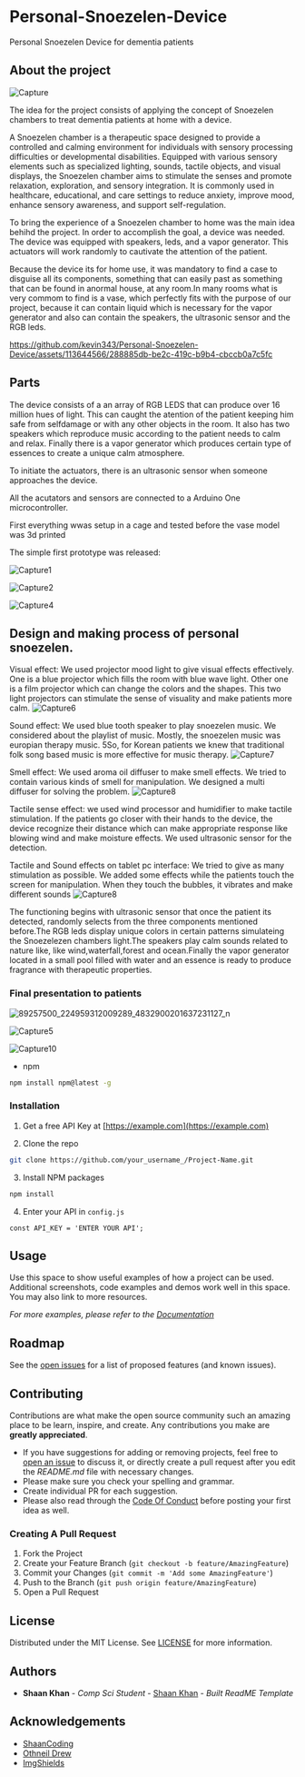 # Personal-Snoezelen-Device
Personal Snoezelen Device for dementia patients

## About the project

![Capture](https://github.com/kevin343/Personal-Snoezelen-Device/assets/113644566/4b4fc18e-9d80-4859-b553-6541323fa571)

The idea for the project consists of applying the concept of Snoezelen chambers to treat dementia patients at home with a device.

A Snoezelen chamber is a therapeutic space designed to provide a controlled and calming environment for individuals with sensory processing difficulties or developmental disabilities. Equipped with various sensory elements such as specialized lighting, sounds, tactile objects, and visual displays, the Snoezelen chamber aims to stimulate the senses and promote relaxation, exploration, and sensory integration. It is commonly used in healthcare, educational, and care settings to reduce anxiety, improve mood, enhance sensory awareness, and support self-regulation.

To bring the experience of a Snoezelen chamber to home was the main idea behihd the project. In order to accomplish the goal, a device was needed.
The device was equipped with speakers, leds, and a vapor generator. This actuators will work randomly to cautivate the attention of the patient.

Because the device its for home use, it was mandatory to find a case to disguise all its components, something that can easily past as something that can be found in anormal house, at any room.In many rooms what is very commom to find is a vase, which perfectly fits with the purpose of our project, because it can contain liquid which is necessary for the vapor generator and also can contain the speakers, the ultrasonic sensor and the RGB leds.

https://github.com/kevin343/Personal-Snoezelen-Device/assets/113644566/288885db-be2c-419c-b9b4-cbccb0a7c5fc



## Parts

The device consists of a an array of RGB LEDS that can produce over 16 million hues of light. This can caught the atention of the patient keeping him safe from selfdamage or with any other objects in the room.
It also has two speakers which reproduce music according to the patient needs to calm and relax. Finally there is a vapor generator which produces certain type of essences to create a unique calm atmosphere. 

To initiate the actuators, there is an ultrasonic sensor when someone approaches the device. 

All the acutators and sensors are connected to a Arduino One microcontroller.

First everything wwas setup in a cage and tested before the vase model was 3d printed

The simple first prototype was released:

![Capture1](https://github.com/kevin343/Personal-Snoezelen-Device/assets/113644566/45e4dd8e-5ce7-44e9-9a51-f734dcf41f75)

![Capture2](https://github.com/kevin343/Personal-Snoezelen-Device/assets/113644566/30b2c4fe-3713-4b67-8813-c3fbb09db3d1)


![Capture4](https://github.com/kevin343/Personal-Snoezelen-Device/assets/113644566/ea8fbf51-e5a4-49f9-8621-e3d6aaa2ba10)


## Design and making process of personal snoezelen.

Visual effect: We used projector mood light to give visual effects effectively. One is a blue projector which fills the room with blue wave light. Other one is a film projector which can change the colors and the shapes. This two light projectors can stimulate the sense of visuality and make patients more calm.
![Capture6](https://github.com/kevin343/Personal-Snoezelen-Device/assets/113644566/df5c13fc-ce51-4a9e-868c-1c282ebd79db)

Sound effect: We used blue tooth speaker to play snoezelen music. We considered about the playlist of music. Mostly, the snoezelen music was europian therapy music. 5So, for Korean patients we knew that traditional folk song based music is more effective for music therapy.
![Capture7](https://github.com/kevin343/Personal-Snoezelen-Device/assets/113644566/29b555ff-d882-4e54-b43f-1954c5b4d42e)

Smell effect: We used aroma oil diffuser to make smell effects. We tried to contain various kinds of smell for manipulation. We designed a multi diffuser for solving the problem.
![Capture8](https://github.com/kevin343/Personal-Snoezelen-Device/assets/113644566/25cdf862-b03b-4451-ac12-e21d563e1825)

Tactile sense effect: we used wind processor and humidifier to make tactile stimulation. If the patients go closer with their hands to the device, the device recognize their distance which can make appropriate response like blowing wind and make moisture effects. We 
used ultrasonic sensor for the detection. 


Tactile and Sound effects on tablet pc interface: We tried to give as many stimulation as possible. We added some effects while the patients touch the screen for manipulation. When they touch the bubbles, it vibrates and make different sounds
![Capture8](https://github.com/kevin343/Personal-Snoezelen-Device/assets/113644566/0125af9a-4b10-4322-adf0-3ffca8d3dab4)

The functioning begins with ultrasonic sensor that once the patient its detected, randomly selects from the three components mentioned before.The RGB leds display unique colors in certain patterns simulateing the Snoezelezen chambers light.The speakers play calm sounds related to nature like, like wind,waterfall,forest and ocean.Finally the vapor generator located in a small pool filled with water and an essence is ready to produce fragrance with therapeutic properties.




### Final presentation to patients


![89257500_224959312009289_4832900201637231127_n](https://github.com/kevin343/Personal-Snoezelen-Device/assets/113644566/9187f70c-ced9-4722-b4c8-46d491ecba92)

![Capture5](https://github.com/kevin343/Personal-Snoezelen-Device/assets/113644566/be1c2bfc-bf39-4565-ae11-340a6f04ace2)

![Capture10](https://github.com/kevin343/Personal-Snoezelen-Device/assets/113644566/9f125338-ecb7-410e-a635-301ed9e16e2e)

* npm

```sh
npm install npm@latest -g
```

### Installation

1. Get a free API Key at [https://example.com](https://example.com)

2. Clone the repo

```sh
git clone https://github.com/your_username_/Project-Name.git
```

3. Install NPM packages

```sh
npm install
```

4. Enter your API in `config.js`

```JS
const API_KEY = 'ENTER YOUR API';
```

## Usage

Use this space to show useful examples of how a project can be used. Additional screenshots, code examples and demos work well in this space. You may also link to more resources.

_For more examples, please refer to the [Documentation](https://example.com)_

## Roadmap

See the [open issues](https://github.com/kevin343/ReadME-Generator/issues) for a list of proposed features (and known issues).

## Contributing

Contributions are what make the open source community such an amazing place to be learn, inspire, and create. Any contributions you make are **greatly appreciated**.
* If you have suggestions for adding or removing projects, feel free to [open an issue](https://github.com/kevin343/ReadME-Generator/issues/new) to discuss it, or directly create a pull request after you edit the *README.md* file with necessary changes.
* Please make sure you check your spelling and grammar.
* Create individual PR for each suggestion.
* Please also read through the [Code Of Conduct](https://github.com/kevin343/ReadME-Generator/blob/main/CODE_OF_CONDUCT.md) before posting your first idea as well.

### Creating A Pull Request

1. Fork the Project
2. Create your Feature Branch (`git checkout -b feature/AmazingFeature`)
3. Commit your Changes (`git commit -m 'Add some AmazingFeature'`)
4. Push to the Branch (`git push origin feature/AmazingFeature`)
5. Open a Pull Request

## License

Distributed under the MIT License. See [LICENSE](https://github.com/kevin343/ReadME-Generator/blob/main/LICENSE.md) for more information.

## Authors

* **Shaan Khan** - *Comp Sci Student* - [Shaan Khan](https://github.com/ShaanCoding/) - *Built ReadME Template*

## Acknowledgements

* [ShaanCoding](https://github.com/ShaanCoding/)
* [Othneil Drew](https://github.com/othneildrew/Best-README-Template)
* [ImgShields](https://shields.io/)

